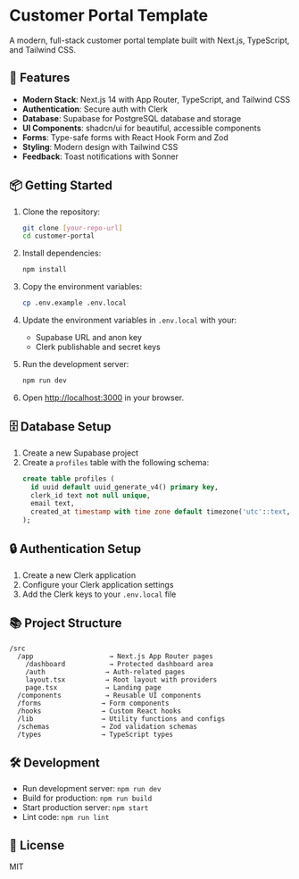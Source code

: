 # Customer Portal Template

A modern, full-stack customer portal template built with Next.js, TypeScript, and Tailwind CSS.

## 🚀 Features

- **Modern Stack**: Next.js 14 with App Router, TypeScript, and Tailwind CSS
- **Authentication**: Secure auth with Clerk
- **Database**: Supabase for PostgreSQL database and storage
- **UI Components**: shadcn/ui for beautiful, accessible components
- **Forms**: Type-safe forms with React Hook Form and Zod
- **Styling**: Modern design with Tailwind CSS
- **Feedback**: Toast notifications with Sonner

## 📦 Getting Started

1. Clone the repository:
   ```bash
   git clone [your-repo-url]
   cd customer-portal
   ```

2. Install dependencies:
   ```bash
   npm install
   ```

3. Copy the environment variables:
   ```bash
   cp .env.example .env.local
   ```

4. Update the environment variables in `.env.local` with your:
   - Supabase URL and anon key
   - Clerk publishable and secret keys

5. Run the development server:
   ```bash
   npm run dev
   ```

6. Open [http://localhost:3000](http://localhost:3000) in your browser.

## 🗄️ Database Setup

1. Create a new Supabase project
2. Create a `profiles` table with the following schema:
   ```sql
   create table profiles (
     id uuid default uuid_generate_v4() primary key,
     clerk_id text not null unique,
     email text,
     created_at timestamp with time zone default timezone('utc'::text, now()) not null
   );
   ```

## 🔒 Authentication Setup

1. Create a new Clerk application
2. Configure your Clerk application settings
3. Add the Clerk keys to your `.env.local` file

## 📚 Project Structure

```
/src
  /app                   → Next.js App Router pages
    /dashboard           → Protected dashboard area
    /auth               → Auth-related pages
    layout.tsx          → Root layout with providers
    page.tsx            → Landing page
  /components           → Reusable UI components
  /forms               → Form components
  /hooks               → Custom React hooks
  /lib                 → Utility functions and configs
  /schemas             → Zod validation schemas
  /types               → TypeScript types
```

## 🛠️ Development

- Run development server: `npm run dev`
- Build for production: `npm run build`
- Start production server: `npm start`
- Lint code: `npm run lint`

## 📝 License

MIT
